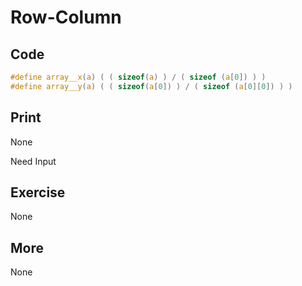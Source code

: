 # Row-Column

## Code

```C
#define array__x(a) ( ( sizeof(a) ) / ( sizeof (a[0]) ) )
#define array__y(a) ( ( sizeof(a[0]) ) / ( sizeof (a[0][0]) ) )
```

## Print

None

Need Input

## Exercise

None

## More

None

